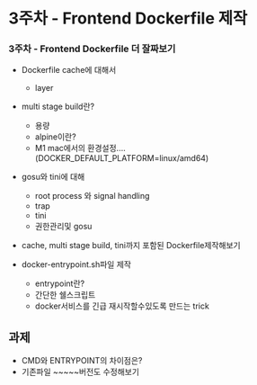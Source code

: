 # 3주차 - Frontend Dockerfile 제작

### 3주차 - Frontend Dockerfile 더 잘짜보기

- Dockerfile cache에 대해서
    - layer
- multi stage build란?
    - 용량
    - alpine이란?
    - M1 mac에서의 환경설정.... (DOCKER_DEFAULT_PLATFORM=linux/amd64)
- gosu와 tini에 대해
    - root process 와 signal handling
    - trap
    - tini
    - 권한관리및 gosu
- cache, multi stage build, tini까지 포함된 Dockerfile제작해보기

- docker-entrypoint.sh파일 제작
    - entrypoint란?
    - 간단한 쉘스크립트
    - docker서비스를 긴급 재시작할수있도록 만드는 trick

## 과제

- CMD와 ENTRYPOINT의 차이점은?
- 기존파일 ~~~~~버전도 수정해보기
